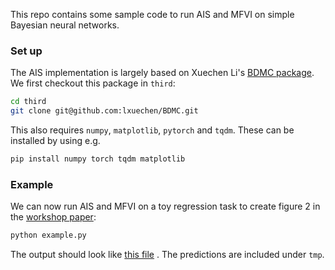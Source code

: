 This repo contains some sample code to run AIS and MFVI on simple Bayesian neural networks.

### Set up

The AIS implementation is largely based on Xuechen Li's [BDMC package](https://github.com/lxuechen/BDMC).
We first checkout this package in `third`:

```bash
cd third
git clone git@github.com:lxuechen/BDMC.git
```

This also requires `numpy`, `matplotlib`, `pytorch` and `tqdm`. These can be installed by using e.g.

```bash
pip install numpy torch tqdm matplotlib
```

### Example

We can now run AIS and MFVI on a toy regression task to create figure 2 in the [workshop paper](http://bayesiandeeplearning.org/2021/papers/62.pdf):

```bash
python example.py
```

The output should look like [this file](example.output) . The predictions are included under `tmp`.